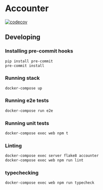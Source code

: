 # Accounter

[![codecov](https://codecov.io/gh/getaccounter/accounter/branch/master/graph/badge.svg?token=D2EQCHJWZS)](https://codecov.io/gh/getaccounter/accounter)

## Developing

### Installing pre-commit hooks

```bash
pip install pre-commit
pre-commit install
```

### Running stack

```bash
docker-compose up
```

### Running e2e tests

```bash
docker-compose run e2e
```

### Running unit tests

```bash
docker-compose exec web npm t
```

### Linting

```bash
docker-compose exec server flake8 accounter
docker-compose exec web npm run lint
```

### typechecking

```
docker-compose exec web npm run typecheck
```
